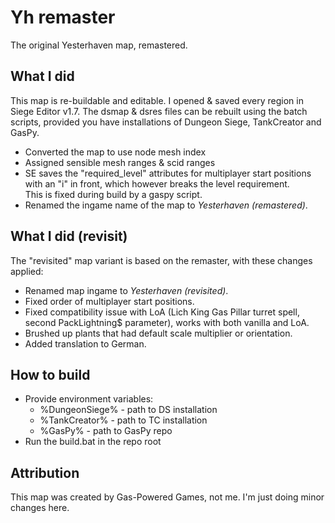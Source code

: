 # Yh remaster

The original Yesterhaven map, remastered.

## What I did

This map is re-buildable and editable. I opened & saved every region in Siege Editor v1.7. The dsmap & dsres files can be rebuilt using the batch scripts, provided you have installations of Dungeon Siege, TankCreator and GasPy.
- Converted the map to use node mesh index
- Assigned sensible mesh ranges & scid ranges
- SE saves the "required_level" attributes for multiplayer start positions with an "i" in front, which however breaks the level requirement.\
  This is fixed during build by a gaspy script.
- Renamed the ingame name of the map to *Yesterhaven (remastered)*.

## What I did (revisit)

The "revisited" map variant is based on the remaster, with these changes applied:
- Renamed map ingame to *Yesterhaven (revisited)*.
- Fixed order of multiplayer start positions.
- Fixed compatibility issue with LoA (Lich King Gas Pillar turret spell, second PackLightning$ parameter), works with both vanilla and LoA.
- Brushed up plants that had default scale multiplier or orientation.
- Added translation to German.

## How to build

- Provide environment variables:
  - %DungeonSiege% - path to DS installation
  - %TankCreator% - path to TC installation
  - %GasPy% - path to GasPy repo
- Run the build.bat in the repo root

## Attribution

This map was created by Gas-Powered Games, not me. I'm just doing minor changes here.
